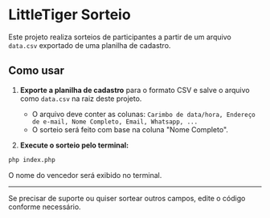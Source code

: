 # LittleTiger Sorteio

Este projeto realiza sorteios de participantes a partir de um arquivo `data.csv` exportado de uma planilha de cadastro.

## Como usar

1. **Exporte a planilha de cadastro** para o formato CSV e salve o arquivo como `data.csv` na raiz deste projeto.
   - O arquivo deve conter as colunas: `Carimbo de data/hora, Endereço de e-mail, Nome Completo, Email, Whatsapp, ...`
   - O sorteio será feito com base na coluna "Nome Completo".

2. **Execute o sorteio pelo terminal:**

```sh
php index.php
```

O nome do vencedor será exibido no terminal.

---

Se precisar de suporte ou quiser sortear outros campos, edite o código conforme necessário.


